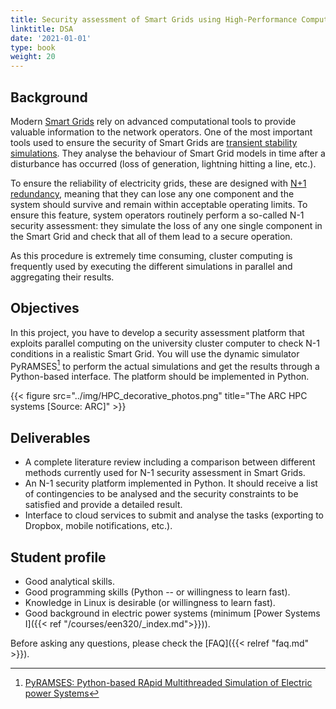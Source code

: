 ```yaml
---
title: Security assessment of Smart Grids using High-Performance Computing
linktitle: DSA
date: '2021-01-01'
type: book
weight: 20
---
```


## Background

Modern [Smart Grids](https://en.wikipedia.org/wiki/Smart_grid) rely on advanced computational tools to provide valuable information to the network operators. One of the most important tools used to ensure the security of Smart Grids are [transient stability simulations](https://en.wikipedia.org/wiki/Power_system_simulation#Transient_stability_simulation). They analyse the behaviour of Smart Grid models in time after a disturbance has occurred (loss of generation, lightning hitting a line, etc.). 

To ensure the reliability of electricity grids, these are designed with [N+1 redundancy](https://en.wikipedia.org/wiki/N%2B1_redundancy), meaning that they can lose any one component and the system should survive and remain within acceptable operating limits. To ensure this feature, system operators routinely perform a so-called N-1 security assessment: they simulate the loss of any one single component in the Smart Grid and check that all of them lead to a secure operation.

As this procedure is extremely time consuming, cluster computing is frequently used by executing the different simulations in parallel and aggregating their results.

## Objectives

In this project, you have to develop a security assessment platform that exploits parallel computing on the university cluster computer to check N-1 conditions in a realistic Smart Grid. You will use the dynamic simulator PyRAMSES[^PyRAMSES] to perform the actual simulations and get the results through a Python-based interface. The platform should be implemented in Python.

{{< figure src="../img/HPC_decorative_photos.png" title="The ARC HPC systems [Source: ARC]" >}}

## Deliverables

- A complete literature review including a comparison between different methods currently used for N-1 security assessment in Smart Grids.
- An N-1 security platform implemented in Python. It should receive a list of contingencies to be analysed and the security constraints to be satisfied and provide a detailed result.
- Interface to cloud services to submit and analyse the tasks (exporting to Dropbox, mobile notifications, etc.).

## Student profile

- Good analytical skills.
- Good programming skills (Python -- or willingness to learn fast).
- Knowledge in Linux is desirable (or willingness to learn fast).
- Good background in electric power systems (minimum [Power Systems I]({{< ref "/courses/een320/_index.md">}})).

[^PyRAMSES]: [PyRAMSES: Python-based RApid Multithreaded Simulation of Electric power Systems](https://pyramses.paristidou.info/)

Before asking any questions, please check the [FAQ]({{< relref "faq.md" >}}).